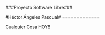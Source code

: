   ###Proyecto Software Libre###

   #Héctor Ángeles Pascual#
      =============

 Cualquier Cosa HOY!!
